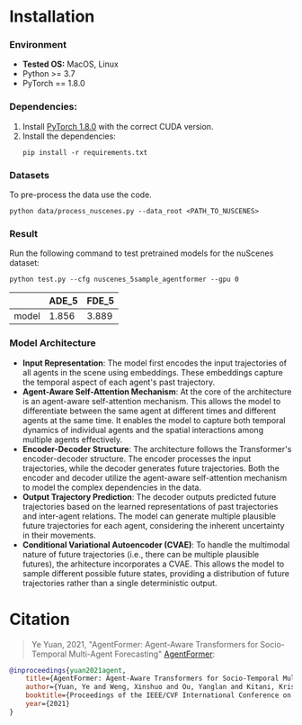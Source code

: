 # Installation 

### Environment
* **Tested OS:** MacOS, Linux
* Python >= 3.7
* PyTorch == 1.8.0
### Dependencies:
1. Install [PyTorch 1.8.0](https://pytorch.org/get-started/previous-versions/) with the correct CUDA version.
2. Install the dependencies:
    ```
    pip install -r requirements.txt
    ```
### Datasets 

To pre-process the data use the code.

```
python data/process_nuscenes.py --data_root <PATH_TO_NUSCENES>
```

### Result
Run the following command to test pretrained models for the nuScenes dataset:

```
python test.py --cfg nuscenes_5sample_agentformer --gpu 0
```
|       | ADE_5 | FDE_5 | 
|-------|-------|-------|
| model | 1.856 | 3.889 | 

### Model Architecture

- **Input Representation**: The model first encodes the input trajectories of all agents in the scene using embeddings. These embeddings capture the temporal aspect of each agent's past trajectory.
- **Agent-Aware Self-Attention Mechanism**: At the core of the architecture is an agent-aware self-attention mechanism. This allows the model to differentiate between the same agent at different times and different agents at the same time. It enables the model to capture both temporal dynamics of individual agents and the spatial interactions among multiple agents effectively.
- **Encoder-Decoder Structure**: The architecture follows the Transformer's encoder-decoder structure. The encoder processes the input trajectories, while the decoder generates future trajectories. Both the encoder and decoder utilize the agent-aware self-attention mechanism to model the complex dependencies in the data.
- **Output Trajectory Prediction**: The decoder outputs predicted future trajectories based on the learned representations of past trajectories and inter-agent relations. The model can generate multiple plausible future trajectories for each agent, considering the inherent uncertainty in their movements.
- **Conditional Variational Autoencoder (CVAE)**: To handle the multimodal nature of future trajectories (i.e., there can be multiple plausible futures), the arhitecture incorporates a CVAE. This allows the model to sample different possible future states, providing a distribution of future trajectories rather than a single deterministic output.


# Citation
> Ye Yuan, 2021, "AgentFormer: Agent-Aware Transformers for
Socio-Temporal Multi-Agent Forecasting" [AgentFormer](https://www.ye-yuan.com/agentformer/):
```bibtex
@inproceedings{yuan2021agent,
    title={AgentFormer: Agent-Aware Transformers for Socio-Temporal Multi-Agent Forecasting},
    author={Yuan, Ye and Weng, Xinshuo and Ou, Yanglan and Kitani, Kris},
    booktitle={Proceedings of the IEEE/CVF International Conference on Computer Vision (ICCV)},
    year={2021}
}
```
